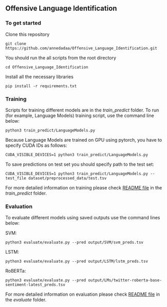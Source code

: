 ## Offensive Language Identification

### To get started

Clone this repository

```
git clone https://github.com/annedadaa/Offensive_Language_Identification.git
```

You should run the all scripts from the root directory
```
cd Offensive_Language_Identification
```

Install all the necessary libraries
```
pip install -r requirements.txt 
```

### Training

Scripts for training different models are in the _train_predict_ folder. To run (for example, Language Models) training script, use the command line below:
```
python3 train_predict/LanguageModels.py
```
Because Language Models are trained on GPU using pytorch, you have to specify CUDA IDs as follows:
```
CUDA_VISIBLE_DEVICES=1 python3 train_predict/LanguageModels.py
```
To save predictions on test set you should specify path to the test set:
```
CUDA_VISIBLE_DEVICES=1 python3 train_predict/LanguageModels.py --test_file dataset/preprocessed_data/test.tsv
```

For more detailed information on training please check [README file](https://github.com/annedadaa/Offensive_Language_Identification/blob/main/train_predict/README.md)  in the _train_predict_ folder.

### Evaluation
 
To evaluate different models using saved outputs use the command lines below:

SVM:
```
python3 evaluate/evaluate.py --pred output/SVM/svm_preds.tsv
```
LSTM:
```
python3 evaluate/evaluate.py --pred output/LSTM/lstm_preds.tsv
```
RoBERTa:
```
python3 evaluate/evaluate.py --pred output/LMs/twitter-roberta-base-sentiment-latest_preds.tsv
```
For more detailed information on evaluation please check [README file](https://github.com/annedadaa/Offensive_Language_Identification/blob/main/evaluate/README.md) in the _evaluate_ folder.
